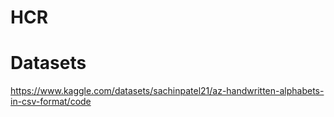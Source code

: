 # HCR
# Datasets
https://www.kaggle.com/datasets/sachinpatel21/az-handwritten-alphabets-in-csv-format/code
